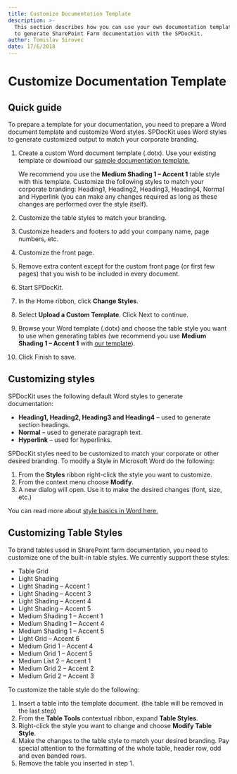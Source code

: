 ```yaml
---
title: Customize Documentation Template
description: >-
  This section describes how you can use your own documentation template (.dotx)
  to generate SharePoint Farm documentation with the SPDocKit.
author: Tomislav Sirovec
date: 17/6/2018
---
```


# Customize Documentation Template

## Quick guide

To prepare a template for your documentation, you need to prepare a Word document template and customize Word styles. SPDocKit uses Word styles to generate customized output to match your corporate branding.

1. Create a custom Word document template \(.dotx\). Use your existing template or download our [sample documentation template.](https://www.spdockit.com/wp-content/uploads/2017/06/spdockit-compare-editions.pdf)

   We recommend you use the **Medium Shading 1 – Accent 1** table style with this template. Customize the following styles to match your corporate branding: Heading1, Heading2, Heading3, Heading4, Normal and Hyperlink \(you can make any changes required as long as these changes are performed over the style itself\).

2. Customize the table styles to match your branding.
3. Customize headers and footers to add your company name, page numbers, etc.
4. Customize the front page.
5. Remove extra content except for the custom front page \(or first few pages\) that you wish to be included in every document.
6. Start SPDocKit.
7. In the Home ribbon, click **Change Styles**.
8. Select **Upload a Custom Template**. Click Next to continue.
9. Browse your Word template \(.dotx\) and choose the table style you want to use when generating tables \(we recommend you use **Medium Shading 1 – Accent 1** with [our template](https://www.spdockit.com/wp-content/uploads/2017/06/spdockit-compare-editions.pdf)\).
10. Click Finish to save.

## Customizing styles

SPDocKit uses the following default Word styles to generate documentation:

* **Heading1, Heading2, Heading3 and Heading4** – used to generate section headings.
* **Normal** – used to generate paragraph text.
* **Hyperlink** – used for hyperlinks.

SPDocKit styles need to be customized to match your corporate or other desired branding. To modify a Style in Microsoft Word do the following:

1. From the **Styles** ribbon right-click the style you want to customize.
2. From the context menu choose **Modify**.
3. A new dialog will open. Use it to make the desired changes \(font, size, etc.\)

You can read more about [style basics in Word here.](https://support.office.com/en-nz/article/Style-basics-in-Word-d382f84d-5c38-4444-98a5-9cbb6ede1ba4)

## Customizing Table Styles

To brand tables used in SharePoint farm documentation, you need to customize one of the built-in table styles. We currently support these styles:

* Table Grid
* Light Shading
* Light Shading – Accent 1
* Light Shading – Accent 3
* Light Shading – Accent 4
* Light Shading – Accent 5
* Medium Shading 1 – Accent 1
* Medium Shading 1 – Accent 4
* Medium Shading 1 – Accent 5
* Light Grid – Accent 6
* Medium Grid 1 – Accent 4
* Medium Grid 1 – Accent 5
* Medium List 2 – Accent 1
* Medium Grid 2 – Accent 2
* Medium Grid 2 – Accent 3

To customize the table style do the following:

1. Insert a table into the template document. \(the table will be removed in the last step\)
2. From the **Table Tools** contextual ribbon, expand **Table Styles**.
3. Right-click the style you want to change and choose **Modify Table Style**.
4. Make the changes to the table style to match your desired branding. Pay special attention to the formatting of the whole table, header row, odd and even banded rows.
5. Remove the table you inserted in step 1.

